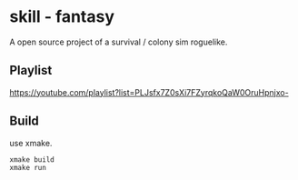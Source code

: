 # skill - fantasy
A open source project of a survival / colony sim roguelike.

## Playlist
<https://youtube.com/playlist?list=PLJsfx7Z0sXi7FZyrqkoQaW0OruHpnjxo->

## Build
use xmake.

```sh
xmake build
xmake run
```
